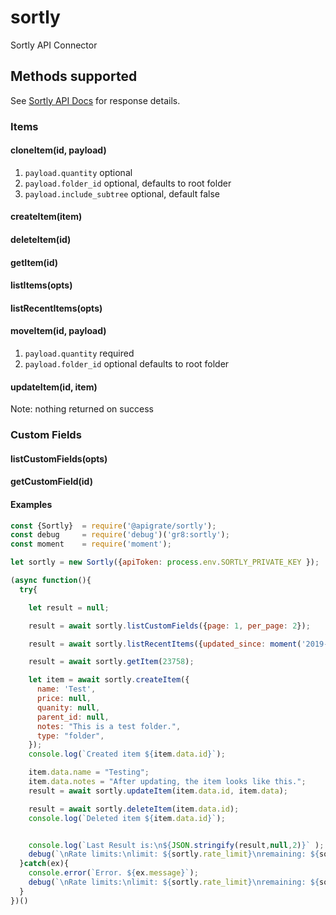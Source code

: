 # sortly
Sortly API Connector

## Methods supported

See [Sortly API Docs](https://sortlyapi.docs.apiary.io/#introduction/rate-limiting) for response details.

### Items
#### cloneItem(id, payload)
1. `payload.quantity` optional
1. `payload.folder_id` optional, defaults to root folder
1. `payload.include_subtree` optional, default false

#### createItem(item)
#### deleteItem(id)
#### getItem(id)
#### listItems(opts)
#### listRecentItems(opts)
#### moveItem(id, payload)
1. `payload.quantity` required
1. `payload.folder_id` optional defaults to root folder

#### updateItem(id, item)
Note: nothing returned on success

### Custom Fields
#### listCustomFields(opts)
#### getCustomField(id)

#### Examples
```javascript
const {Sortly}  = require('@apigrate/sortly');
const debug     = require('debug')('gr8:sortly');
const moment    = require('moment');

let sortly = new Sortly({apiToken: process.env.SORTLY_PRIVATE_KEY });

(async function(){
  try{

    let result = null;

    result = await sortly.listCustomFields({page: 1, per_page: 2});

    result = await sortly.listRecentItems({updated_since: moment('2019-07-30T17:49:30.876Z').unix()});

    result = await sortly.getItem(23758);

    let item = await sortly.createItem({
      name: 'Test',
      price: null,
      quanity: null,
      parent_id: null,
      notes: "This is a test folder.",
      type: "folder",
    });
    console.log(`Created item ${item.data.id}`);

    item.data.name = "Testing";
    item.data.notes = "After updating, the item looks like this.";
    result = await sortly.updateItem(item.data.id, item.data);

    result = await sortly.deleteItem(item.data.id);
    console.log(`Deleted item ${item.data.id}`);


    console.log(`Last Result is:\n${JSON.stringify(result,null,2)}` );
    debug(`\nRate limits:\nlimit: ${sortly.rate_limit}\nremaining: ${sortly.rate_limit_remaining}\nreset: ${sortly.rate_limit_reset}`)
  }catch(ex){
    console.error(`Error. ${ex.message}`);
    debug(`\nRate limits:\nlimit: ${sortly.rate_limit}\nremaining: ${sortly.rate_limit_remaining}\nreset: ${sortly.rate_limit_reset}`)
  }
})()
```
